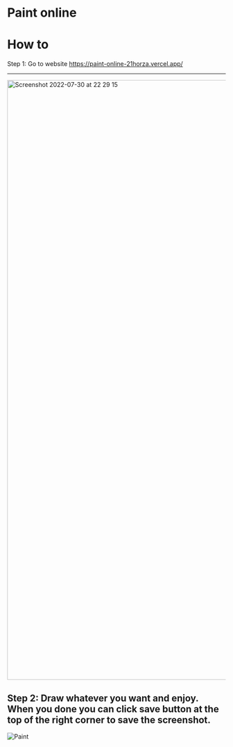 Paint online
=================================================

How to
======================================

Step 1: Go to website https://paint-online-21horza.vercel.app/

----------------------------------------
<img width="1381" alt="Screenshot 2022-07-30 at 22 29 15" src="https://user-images.githubusercontent.com/81642088/181919079-3f75d221-6753-4540-9c7d-1f0314a1aa3c.png">


Step 2: Draw whatever you want and enjoy. When you done you can click save button at the top of the right corner to save the screenshot.
---------------------------------------

![Paint](https://user-images.githubusercontent.com/81642088/181919005-211b72a8-9acb-4796-ba00-ac27c3f5ce8a.gif)
